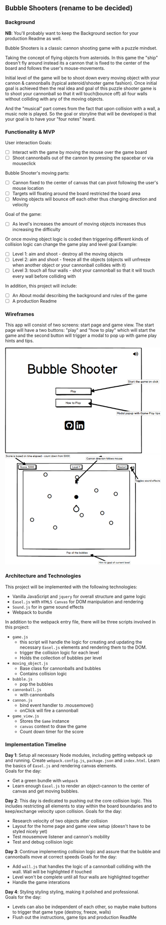 ## Bubble Shooters (rename to be decided)

### Background

**NB**: You'll probably want to keep the Background section for your production Readme as well.  

Bubble Shooters is a classic cannon shooting game with a puzzle mindset.

Taking the concept of flying objects from asteroids.
In this game the "ship" doesn't fly around instead its a cannon that is fixed to the center of the board and follows the user's mouse-movements.

Initial level of the game will be to shoot down every moving object with your cannon & cannonballs (typical asteroid/shooter game fashion).
Once initial goal is achieved then the real idea and goal of this puzzle shooter game is to shoot your cannonball so that it will touch(bounce off) all four walls without colliding with any of the moving objects.

And the "musical" part comes from the fact that upon collision with a wall, a music note is played. So the goal or storyline that will be developed is that your goal is to have your "four notes" heard.

### Functionality & MVP  

User interaction Goals:

- [ ] Interact with the game by moving the mouse over the game board
- [ ] Shoot cannonballs out of the cannon by pressing the spacebar or via mouseclick

Bubble Shooter's moving parts:

- [ ] Cannon fixed to the center of canvas that can pivot following the user's mouse location
- [ ] Targets will floating around the board restricted the board area
- [ ] Moving objects will bounce off each other thus changing direction and velocity

Goal of the game:

- [ ] As level's increases the amount of moving objects increases thus increasing the difficulty

Or once moving object logic is coded then triggering different kinds of collision logic can change the game play and level goal
Example:
- [ ] Level 1: aim and shoot - destroy all the moving objects
- [ ] Level 2: aim and shoot - freeze all the objects (objects will unfreeze when another object or your cannonball collides with it)
- [ ] Level 3: touch all four walls - shot your cannonball so that it will touch every wall before colliding with

In addition, this project will include:

- [ ] An About modal describing the background and rules of the game
- [ ] A production Readme

### Wireframes

This app will consist of two screens: start page and game view. The start page will have a two buttons: "play" and "how to play" which will start the game and the second button will trigger a modal to pop up with game play hints and tips.

![homepage]
![gameview]

[homepage]: ./wireframes/home_page.png
[gameview]: ./wireframes/game_view.png


### Architecture and Technologies

This project will be implemented with the following technologies:

- Vanilla JavaScript and `jquery` for overall structure and game logic
- `Easel.js` with `HTML5 Canvas` for DOM manipulation and rendering
- `Sound.js` for in game sound effects
- Webpack to bundle

In addition to the webpack entry file, there will be three scripts involved in this project:

* `game.js`
    * this script will handle the logic for creating and updating the necessary `Easel.js` elements and rendering them to the DOM.
    * trigger the collision logic for each level
    * Holds the collection of bubbles per level
* `moving_object.js`
    * Base class for cannonballs and bubbles
    * Contains collision logic
* `bubble.js`
    * pop the bubbles
* `cannonball.js`
    * with cannonballs
*  `cannon.js`
    * bind event handler to .mousemove()
    * onClick will fire a cannonball
* `game_view.js`
    * Stores the `Game` instance
    * `canvas` context to draw the game
    * Count down timer for the score

### Implementation Timeline

**Day 1**: Setup all necessary Node modules, including getting webpack up and running. Create `webpack.config.js`, `package.json` and `index.html`. Learn the basics of `Easel.js` and rendering canvas elements.  
Goals for the day:

- Get a green bundle with `webpack`
- Learn enough `Easel.js` to render an object-cannon to the center of canvas and get moving bubbles.

**Day 2**: This day is dedicated to pushing out the core collision logic. This includes restricting all elements to stay within the board boundaries and to keep/exchange velocity upon collision.
Goals for the day:

- Research velocity of two objects after collision
- Layout for the home page and game view setup (doesn't have to be styled nicely yet)
- Test mousemove listener and cannon's mobility
- Test and debug collision logic

**Day 3**: Continue implementing collision logic and assure that the bubble and cannonballs move at correct speeds
Goals for the day:

- Add `wall.js` that handles the logic of a cannonball colliding with the wall. Wall will be highlighted if touched
- Level won't be complete until all four walls are highlighted together
- Handle the game interations


**Day 4**: Styling styling styling, making it polished and professional.  
Goals for the day:

- Levels can also be independent of each other, so maybe make buttons to trigger that game type (destroy, freeze, walls)
- Flush out the instructions, game tips and production ReadMe
